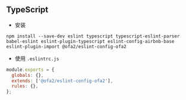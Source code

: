 ## TypeScript

- 安装

```
npm install --save-dev eslint typescript typescript-eslint-parser babel-eslint eslint-plugin-typescript eslint-config-airbnb-base eslint-plugin-import @ofa2/eslint-config-ofa2
```

- 使用 `.eslintrc.js`

```js
module.exports = {
  globals: {},
  extends: ['@ofa2/eslint-config-ofa2'],
  rules: {},
};
```
